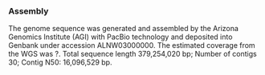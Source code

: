 ### Assembly
The genome sequence was generated and assembled by the Arizona Genomics Institute (AGI) with PacBio technology and deposited into Genbank under accession ALNW03000000. The estimated coverage from the WGS was ?. Total sequence length 379,254,020 bp; Number of contigs 30; Contig N50: 16,096,529 bp.
